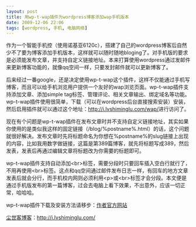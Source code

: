 ```yaml
---
layout: post
title: 用wp-t-wap插件为wordpress博客添加wap手机版本
date: 2009-12-06 22:06
tags: [wordpress, 手机, 电脑网络]
---
```

作为一个智能手机控（使用诺基亚6120c），搭建了自己的wordpress博客后自然少不了要为博客添加手机版本，这样就可以随时随地bloging了。对手机版的要求是必须能发布文章，并支持自定义链接地址。本来打算使用wordpress通过发邮件来更新博客功能的，就像qq空间一样，只要发封邮件就可以更新博客了。

后来经过一番google，还是决定使用wp-t-wap这个插件，这样不仅能通过手机写博客，而且可以给手机浏览用户提供一个友好的wap浏览页面。wp-t-wap插件支持添加文章、添加simple tag标签、管理评论、相关文章输出、绑定域名等功能。wp-t-wap插件使用很简单，下载（可以在wordpress后台直接搜索安装）安装，然后启用插件就可以通过这个地址：<a href="http://i.lvshiminglu.com/wap/" target="_self">http://i.lvshiminglu.com/wap/</a>进行访问了。

现在有个问题是wp-t-wap插件在发布文章时并不支持自定义链接地址，其实如果你使用的是类似我这样的固定链接（/blog/%postname%.html）的话，这个问题就很好解决。发布文章时先将标题命名为你想在%postname%的slug链接上出现的内容，比如我用数字做链接，这篇是第389篇博客，就先将标题写成389，然后发表，发表后再通过编辑文章将标题改为你需要的标题即可。

wp-t-wap插件支持自动添加&lt;br&gt;标签，需要分段时只要回车插入空白行就行了，不用再使用&lt;br&gt;标签。这点和qq空间通过邮件发布日志一样，有回车的地方文章发表后就会分行，而手机校内网则必须利用&lt;p&gt;或&lt;br&gt;标签才会分段。本文便是通过手机版发布的第一篇博客，过会去电脑上看下效果，不出意外，应该一切正常，哈哈哈。

wp-t-wap插件下载及安装方法请移步：<a href="http://www.tanggaowei.com/2008/01/04/7.html" target="_blank">作者官方网站</a>

<a href="http://i.lvshiminglu.com/">尘世客博客</a>：<a href="http://i.lvshiminglu.com/">http://i.lvshiminglu.com/</a>

